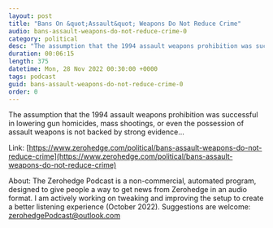 ```yaml
---
layout: post
title: "Bans On &quot;Assault&quot; Weapons Do Not Reduce Crime"
audio: bans-assault-weapons-do-not-reduce-crime-0
category: political
desc: "The assumption that the 1994 assault weapons prohibition was successful in lowering gun homicides, mass shootings, or even the possession of assault weapons is not backed by strong evidence..."
duration: 00:06:15
length: 375
datetime: Mon, 28 Nov 2022 00:30:00 +0000
tags: podcast
guid: bans-assault-weapons-do-not-reduce-crime-0
order: 0
---
```

The assumption that the 1994 assault weapons prohibition was successful in lowering gun homicides, mass shootings, or even the possession of assault weapons is not backed by strong evidence...

Link: [https://www.zerohedge.com/political/bans-assault-weapons-do-not-reduce-crime](https://www.zerohedge.com/political/bans-assault-weapons-do-not-reduce-crime)

About: The Zerohedge Podcast is a non-commercial, automated program, designed to give people a way to get news from Zerohedge in an audio format.  I am actively working on tweaking and improving the setup to create a better listening experience (October 2022).  Suggestions are welcome: [zerohedgePodcast@outlook.com](mailto:zerohedgePodcast@outlook.com)